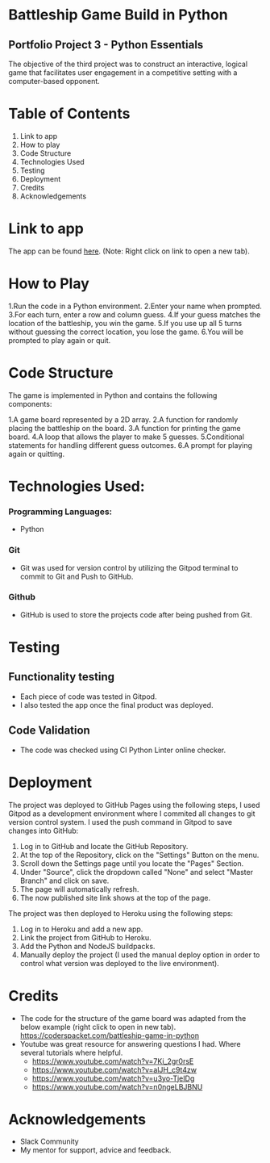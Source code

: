 # Battleship Game Build in Python

## Portfolio Project 3 - Python Essentials

The objective of the third project was to construct an interactive, logical game that facilitates user engagement in a competitive setting with a computer-based opponent.

# Table of Contents
1. Link to app
3. How to play
4. Code Structure
5. Technologies Used
6. Testing
7. Deployment
8. Credits
9. Acknowledgements
# Link to app
The app can be found <a href="https://pp3-battleship-game.herokuapp.com/" target="_blank" rel="noopener">here</a>. (Note: Right click on link to open a new tab).

# How to Play 
1.Run the code in a Python environment.
2.Enter your name when prompted.
3.For each turn, enter a row and column guess.
4.If your guess matches the location of the battleship, you win the game.
5.If you use up all 5 turns without guessing the correct location, you lose the game.
6.You will be prompted to play again or quit.

# Code Structure 
The game is implemented in Python and contains the following components:

1.A game board represented by a 2D array.
2.A function for randomly placing the battleship on the board.
3.A function for printing the game board.
4.A loop that allows the player to make 5 guesses.
5.Conditional statements for handling different guess outcomes.
6.A prompt for playing again or quitting.

# Technologies Used:
### Programming Languages:
* Python
### Git
* Git was used for version control by utilizing the Gitpod terminal to commit to Git and Push to GitHub.
### Github
* GitHub is used to store the projects code after being pushed from Git.

# Testing
## Functionality testing
* Each piece of code was tested in Gitpod.
* I also tested the app once the final product was deployed.
## Code Validation
* The code was checked using CI Python Linter online checker.

# Deployment
The project was deployed to GitHub Pages using the following steps, I used Gitpod as a development environment where I commited all changes to git version control system. I used the push command in Gitpod to save changes into GitHub:

1. Log in to GitHub and locate the GitHub Repository.
2. At the top of the Repository, click on the "Settings" Button on the menu.
3. Scroll down the Settings page until you locate the "Pages" Section.
4. Under "Source", click the dropdown called "None" and select "Master Branch" and click on save.
5. The page will automatically refresh.
6. The now published site link shows at the top of the page.

The project was then deployed to Heroku using the following steps:

1. Log in to Heroku and add a new app.
2. Link the project from GitHub to Heroku.
4. Add the Python and NodeJS buildpacks.
5. Manually deploy the project (I used the manual deploy option in order to control what version was deployed to the live environment).

# Credits
* The code for the structure of the game board was adapted from the below example (right click to open in new tab).
   https://coderspacket.com/battleship-game-in-python
* Youtube was great resource for answering questions I had. Where several tutorials where helpful. 
    * https://www.youtube.com/watch?v=7Ki_2gr0rsE
    * https://www.youtube.com/watch?v=alJH_c9t4zw
    * https://www.youtube.com/watch?v=u3yo-TjeIDg
    * https://www.youtube.com/watch?v=n0ngeLBJBNU

# Acknowledgements
* Slack Community
* My mentor for support, advice and feedback.
